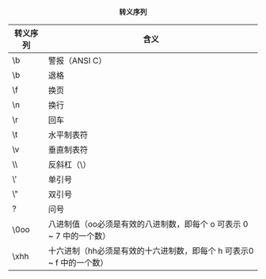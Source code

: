 <center><b>转义序列</b></center>

| 转义序列 | 含义                                                         |
| -------- | ------------------------------------------------------------ |
| \b       | 警报（ANSI C）                                               |
| \b       | 退格                                                         |
| \f       | 换页                                                         |
| \n       | 换行                                                         |
| \r       | 回车                                                         |
| \t       | 水平制表符                                                   |
| \v       | 垂直制表符                                                   |
| \\\\     | 反斜杠（\）                                                  |
| \\'      | 单引号                                                       |
| \\"      | 双引号                                                       |
| \?       | 问号                                                         |
| \0oo     | 八进制值（oo必须是有效的八进制数，即每个 o 可表示 0 ~ 7 中的一个数） |
| \xhh     | 十六进制（hh必须是有效的十六进制数，即每个 h 可表示0 ~ f 中的一个数） |

